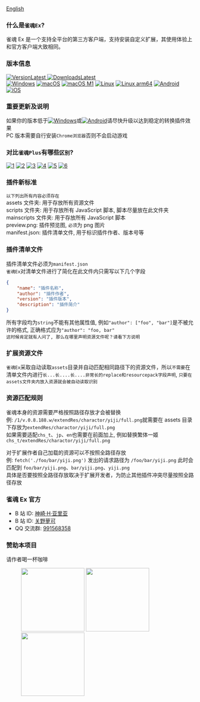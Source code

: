 [English](README_EN.md)

### 什么是`雀魂Ex`?

雀魂 Ex 是一个支持全平台的第三方客户端，支持安装自定义扩展，其使用体验上和官方客户端大致相同。

### 版本信息

[![VersionLatest](https://img.shields.io/github/release/moxcomic/majsoul-ex) ![DownloadsLatest](https://img.shields.io/github/downloads/moxcomic/majsoul-ex/latest/total)](https://github.com/moxcomic/majsoul-ex/releases/latest)  
[![Windows](https://img.shields.io/badge/Windows-1.0.61-ff69b4)](https://github.com/moxcomic/majsoul-ex/releases/latest) [![macOS](https://img.shields.io/badge/macOS-1.0.61-ff69b4)](https://github.com/moxcomic/majsoul-ex/releases/latest) [![macOS M1](https://img.shields.io/badge/macOS%20M1-1.0.61-ff69b4)](https://github.com/moxcomic/majsoul-ex/releases/latest) [![Linux](https://img.shields.io/badge/Linux-1.0.61-ff69b4)](https://github.com/moxcomic/majsoul-ex/releases/latest) [![Linux arm64](https://img.shields.io/badge/Linux%20arm64-1.0.61-ff69b4)](https://github.com/moxcomic/majsoul-ex/releases/latest) [![Android](https://img.shields.io/badge/Android-1.2.10-ff69b4)](https://github.com/moxcomic/majsoul-ex/releases/latest) [![iOS](https://img.shields.io/badge/iOS-3.2.0-ff69b4)](https://github.com/moxcomic/majsoul-ex/releases/latest)

### 重要更新及说明

如果你的版本低于[![Windows](https://img.shields.io/badge/Windows-1.0.33-ff69b4)](https://github.com/moxcomic/majsoul-ex/releases/latest)或[![Android](https://img.shields.io/badge/Android-1.2.2-ff69b4)](https://github.com/moxcomic/majsoul-ex/releases/latest)请尽快升级以达到稳定的转换插件效果  
PC 版本需要自行安装`Chrome浏览器`否则不会启动游戏

### 对比`雀魂Plus`有哪些`区别`?

[![1](https://img.shields.io/static/v1?label=%E6%9B%B4%E6%96%B0%E7%9A%84%E6%A6%82%E5%BF%B5&message=%E6%89%A9%E5%B1%95%E4%B8%8D%E5%86%8D%E5%8C%BA%E5%88%86mspe/mspm/mspr,%E7%BB%9F%E4%B8%80%E6%A6%82%E5%BF%B5%E4%B8%BA%E6%89%A9%E5%B1%95&color=ff69b4)](https://github.com/moxcomic/majsoul-ex/releases/latest)
[![2](https://img.shields.io/static/v1?label=%E6%9B%B4%E6%96%B0%E7%9A%84%E5%86%99%E6%B3%95&message=%E6%96%B0%E7%9A%84%E6%89%A9%E5%B1%95%E6%A0%87%E5%87%86%E6%9B%B4%E6%B8%85%E6%99%B0%E7%9B%B4%E8%A7%82,%E5%B9%B6%E4%B8%94%E5%8F%96%E6%B6%88%E5%90%84%E7%B1%BB%E5%90%8E%E7%BC%80%E7%BB%9F%E4%B8%80%E6%89%A9%E5%B1%95%E5%90%8E%E7%BC%80%E5%90%8D%E4%B8%BAzip%E6%96%B9%E4%BE%BF%E7%94%A8%E6%88%B7%E4%BD%BF%E7%94%A8%E4%B9%9F%E6%96%B9%E4%BE%BF%E5%BC%80%E5%8F%91%E8%80%85%E8%BF%9B%E8%A1%8C%E6%89%A9%E5%B1%95%E5%BC%80%E5%8F%91&color=ff69b4)](https://github.com/moxcomic/majsoul-ex/releases/latest)
[![3](https://img.shields.io/static/v1?label=%E6%9B%B4%E5%BF%AB%E7%9A%84%E9%80%9F%E5%BA%A6&message=%E4%BD%BF%E7%94%A8%E4%BA%86%E6%96%B0%E7%9A%84%E6%8A%80%E6%9C%AF%E8%BF%9B%E8%A1%8C%E5%BC%80%E5%8F%91%E4%BD%BF%E7%94%A8%E4%BD%93%E9%AA%8C%E4%B8%8A%E6%8E%A5%E8%BF%91%E6%B5%8F%E8%A7%88%E5%99%A8%E5%B9%B6%E4%B8%94%E7%9D%80%E9%87%8D%E4%BC%98%E5%8C%96%E4%BA%86%E5%8A%A0%E8%BD%BD%E9%80%9F%E5%BA%A6,%E5%9C%A8%E5%8A%A0%E8%BD%BD%E9%80%9F%E5%BA%A6%E4%B8%8A%E8%BF%9C%E8%B6%85%E8%BF%87%E9%9B%80%E9%AD%82Plus&color=ff69b4)](https://github.com/moxcomic/majsoul-ex/releases/latest)
[![4](https://img.shields.io/static/v1?label=%E6%9B%B4%E5%A5%BD%E7%9A%84%E6%80%A7%E8%83%BD&message=%E4%BD%BF%E7%94%A8Go%E8%AF%AD%E8%A8%80%E5%92%8CC%E7%BC%96%E5%86%99%E5%9C%A8%E8%BF%90%E8%A1%8C%E6%95%88%E7%8E%87%E5%92%8C%E6%80%A7%E8%83%BD%E4%B8%8A%E8%BF%9C%E8%B6%85Electron%E6%89%80%E5%BC%80%E5%8F%91%E7%9A%84%E9%9B%80%E9%AD%82Plus&color=ff69b4)](https://github.com/moxcomic/majsoul-ex/releases/latest)
[![5](<https://img.shields.io/static/v1?label=%E6%9B%B4%E6%96%B0%E7%9A%84%E5%86%85%E6%A0%B8&message=%E9%87%87%E7%94%A8%E5%85%A8%E6%96%B0%E7%9A%84%E5%A4%96%E8%B0%83%E6%B5%8F%E8%A7%88%E5%99%A8%E6%9C%BA%E5%88%B6%E5%8F%AF%E4%BB%A5%E8%AE%A9%E4%BD%A0%E4%BD%BF%E7%94%A8%E5%88%B0%E6%9B%B4%E6%96%B0%E7%9A%84Chromium%2091%E5%86%85%E6%A0%B8%E7%89%88%E6%9C%AC(%E7%9B%AE%E5%89%8D%E9%9B%80%E9%AD%82Plus%E4%BD%BF%E7%94%A8Chromium%E5%86%85%E6%A0%B8%E7%89%88%E6%9C%AC%E4%B8%BA78)&color=ff69b4>)](https://github.com/moxcomic/majsoul-ex/releases/latest)
[![6](https://img.shields.io/static/v1?label=%E6%9B%B4%E5%B0%91%E7%9A%84%E5%8D%A1%E9%A1%BF&message=%E4%BD%BF%E7%94%A8Go%E8%AF%AD%E8%A8%80%E5%92%8CC%E7%BC%96%E5%86%99%E7%9A%84%E8%BD%AF%E4%BB%B6%E5%9C%A8%E6%80%A7%E8%83%BD%E4%B8%8A%E8%BF%9C%E8%B6%85Electron%E7%BC%96%E5%86%99%E7%9A%84%E9%9B%80%E9%AD%82Plus%E8%83%BD%E6%9B%B4%E6%9C%89%E6%95%88%E7%9A%84%E5%87%8F%E5%B0%91%E5%8D%A1%E9%A1%BF%E4%B8%8Ebug%E7%9A%84%E5%87%BA%E7%8E%B0&color=ff69b4)](https://github.com/moxcomic/majsoul-ex/releases/latest)

### 插件新标准

`以下列出所有内容必须存在`  
assets 文件夹: 用于存放所有资源文件  
scripts 文件夹: 用于存放所有 JavaScript 脚本, 脚本尽量放在此文件夹  
mainscripts 文件夹: 用于存放所有 JavaScript 脚本  
preview.png: 插件预览图, `必须`为 png 图片  
manifest.json: 插件清单文件, 用于标识插件作者、版本号等

### 插件清单文件

插件清单文件必须为`manifest.json`  
`雀魂Ex`对清单文件进行了简化在此文件内只需写以下几个字段

```JSON
{
    "name": "插件名称",
    "author": "插件作者",
    "version": "插件版本",
    "description": "插件简介"
}
```

所有字段均为`string`不能有其他属性值, 例如`"author": ["foo", "bar"]`是不被允许的格式, 正确格式应为`"author": "foo, bar"`  
`这时候肯定就有人问了, 那么在哪里声明资源文件呢？请看下方说明`

### 扩展资源文件

`雀魂Ex`采取自动读取`assets`目录并自动匹配相同路径下的资源文件，所以`不需要`在清单文件内进行`长...长....长....非常长的replace和resourcepack字段声明`, `只要在assets文件夹内放入资源就会被自动读取识别`

### 资源匹配规则

雀魂本身的资源需要严格按照路径存放才会被替换  
例: `/1/v.0.8.188.w/extendRes/charactor/yiji/full.png`就需要在 assets 目录下存放为`extendRes/charactor/yiji/full.png`  
如果需要适配`chs_t`、`jp`、`en`也需要在前面加上, 例如替换繁体一姬`chs_t/extendRes/charactor/yiji/full.png`

对于扩展作者自己加载的资源可以不按照全路径存放  
例: `fetch('./foo/bar/yiji.png')` 发出的请求路径为 `/foo/bar/yiji.png` 此时会匹配到 `foo/bar/yiji.png`、`bar/yiji.png`、`yiji.png`  
具体是否要按照全路径存放取决于扩展开发者，为防止其他插件冲突尽量按照全路径存放

### 雀魂 Ex 官方

- B 站 ID: [神崎·H·亚里亚](https://space.bilibili.com/898411/)
- B 站 ID: [关野萝可](https://space.bilibili.com/612462792/)
- QQ 交流群: [991568358](https://jq.qq.com/?_wv=1027&k=3gaKRwqg)

### 赞助本项目

请作者喝一杯咖啡

<figure class="third">
    <img src="https://moxcomic.github.io/wechat.png" width=170>
    <img src="https://moxcomic.github.io/alipay.png" width=170>
    <img src="https://moxcomic.github.io/qq.png" width=170>
</figure>
